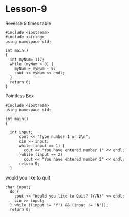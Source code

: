 # Lesson-9
  
  Reverse 9 times table

    #include <iostream>
    #include <string>
    using namespace std;

    int main()
    {
      int myNum= 117;
      while (myNum > 0) {
        myNum = myNum - 9;
        cout << myNum << endl;
      }
      return 0;
    }

Pointless Box

    #include <iostream>
    using namespace std;

    int main()
    {

      int input;
          cout << "Type number 1 or 2\n";
          cin >> input;
          while (input == 1) {
            cout << "You have entered number 1" << endl;
          }while (input == 2)
            cout << "You have entered number 2" << endl;
          return 0;
      }

 would you like to quit

    char input;
      do {
        cout << "Would you like to Quit? (Y/N)" << endl;
        cin >> input;
      } while ((input != 'Y') && (input != 'N'));	
      return 0;
		
